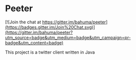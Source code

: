 # Peeter #

[![Join the chat at https://gitter.im/bahuma/peeter](https://badges.gitter.im/Join%20Chat.svg)](https://gitter.im/bahuma/peeter?utm_source=badge&utm_medium=badge&utm_campaign=pr-badge&utm_content=badge)

This project is a twitter client written in Java
